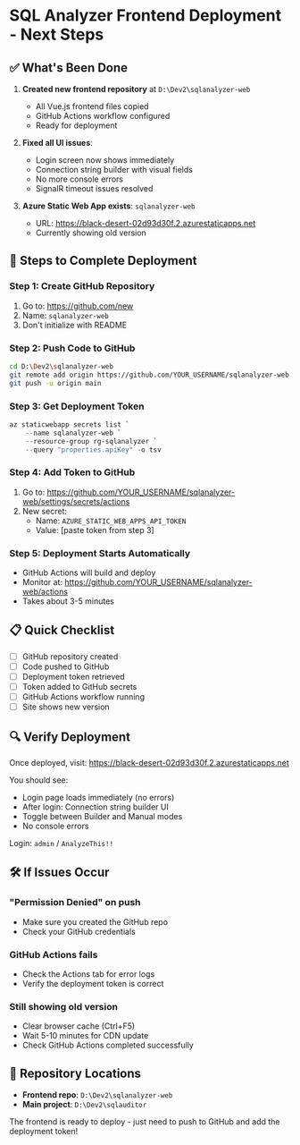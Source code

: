 # SQL Analyzer Frontend Deployment - Next Steps

## ✅ What's Been Done

1. **Created new frontend repository** at `D:\Dev2\sqlanalyzer-web`
   - All Vue.js frontend files copied
   - GitHub Actions workflow configured
   - Ready for deployment

2. **Fixed all UI issues**:
   - Login screen now shows immediately
   - Connection string builder with visual fields
   - No more console errors
   - SignalR timeout issues resolved

3. **Azure Static Web App exists**: `sqlanalyzer-web`
   - URL: https://black-desert-02d93d30f.2.azurestaticapps.net
   - Currently showing old version

## 🚀 Steps to Complete Deployment

### Step 1: Create GitHub Repository
1. Go to: https://github.com/new
2. Name: `sqlanalyzer-web`
3. Don't initialize with README

### Step 2: Push Code to GitHub
```bash
cd D:\Dev2\sqlanalyzer-web
git remote add origin https://github.com/YOUR_USERNAME/sqlanalyzer-web.git
git push -u origin main
```

### Step 3: Get Deployment Token
```powershell
az staticwebapp secrets list `
    --name sqlanalyzer-web `
    --resource-group rg-sqlanalyzer `
    --query "properties.apiKey" -o tsv
```

### Step 4: Add Token to GitHub
1. Go to: https://github.com/YOUR_USERNAME/sqlanalyzer-web/settings/secrets/actions
2. New secret:
   - Name: `AZURE_STATIC_WEB_APPS_API_TOKEN`
   - Value: [paste token from step 3]

### Step 5: Deployment Starts Automatically
- GitHub Actions will build and deploy
- Monitor at: https://github.com/YOUR_USERNAME/sqlanalyzer-web/actions
- Takes about 3-5 minutes

## 📋 Quick Checklist

- [ ] GitHub repository created
- [ ] Code pushed to GitHub
- [ ] Deployment token retrieved
- [ ] Token added to GitHub secrets
- [ ] GitHub Actions workflow running
- [ ] Site shows new version

## 🔍 Verify Deployment

Once deployed, visit: https://black-desert-02d93d30f.2.azurestaticapps.net

You should see:
- Login page loads immediately (no errors)
- After login: Connection string builder UI
- Toggle between Builder and Manual modes
- No console errors

Login: `admin` / `AnalyzeThis!!`

## 🛠️ If Issues Occur

### "Permission Denied" on push
- Make sure you created the GitHub repo
- Check your GitHub credentials

### GitHub Actions fails
- Check the Actions tab for error logs
- Verify the deployment token is correct

### Still showing old version
- Clear browser cache (Ctrl+F5)
- Wait 5-10 minutes for CDN update
- Check GitHub Actions completed successfully

## 📁 Repository Locations

- **Frontend repo**: `D:\Dev2\sqlanalyzer-web`
- **Main project**: `D:\Dev2\sqlauditor`

The frontend is ready to deploy - just need to push to GitHub and add the deployment token!